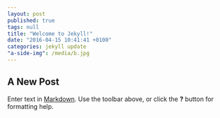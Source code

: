```yaml
---
layout: post
published: true
tags: null
title: "Welcome to Jekyll!"
date: "2016-04-15 10:41:41 +0100"
categories: jekyll update
"a-side-img": /media/b.jpg
---
```

## A New Post

Enter text in [Markdown](http://daringfireball.net/projects/markdown/). Use the toolbar above, or click the **?** button for formatting help.

